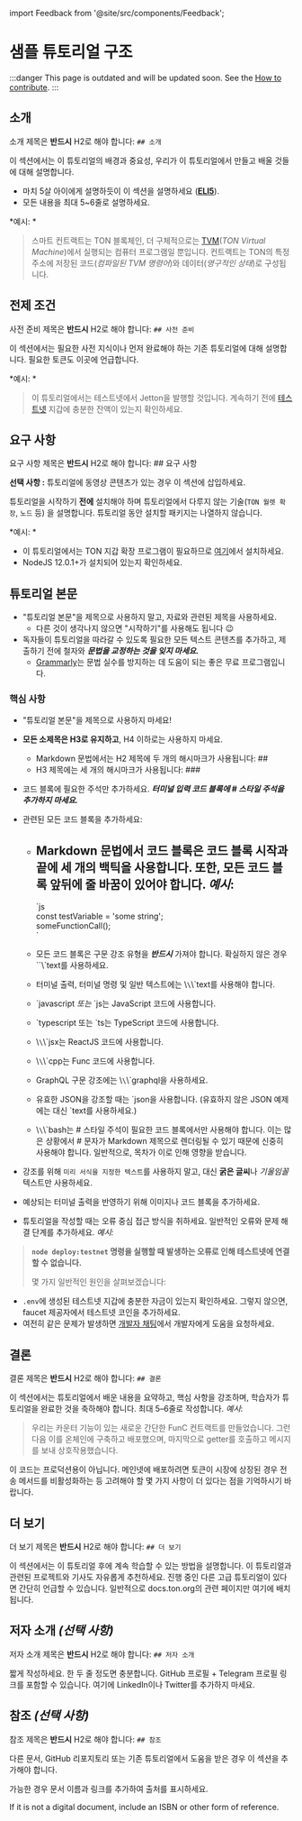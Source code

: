 import Feedback from '@site/src/components/Feedback';

# 샘플 튜토리얼 구조

:::danger
This page is outdated and will be updated soon.
See the [How to contribute](/v3/contribute/).
:::

## 소개

소개 제목은 **반드시** H2로 해야 합니다: `## 소개`

이 섹션에서는 이 튜토리얼의 배경과 중요성, 우리가 이 튜토리얼에서 만들고 배울 것들에 대해 설명합니다.

- 마치 5살 아이에게 설명하듯이 이 섹션을 설명하세요 (**[ELI5](https://www.dictionary.com/e/slang/eli5/)**).
- 모든 내용을 최대 5~6줄로 설명하세요.

\*예시: \*

> 스마트 컨트랙트는 TON 블록체인, 더 구체적으로는 [TVM](/v3/documentation/tvm/tvm-overview)(*TON Virtual Machine*)에서 실행되는 컴퓨터 프로그램일 뿐입니다. 컨트랙트는 TON의 특정 주소에 저장된 코드(*컴파일된 TVM 명령어*)와 데이터(*영구적인 상태*)로 구성됩니다.

## 전제 조건

사전 준비 제목은 **반드시** H2로 해야 합니다: `## 사전 준비`

이 섹션에서는 필요한 사전 지식이나 먼저 완료해야 하는 기존 튜토리얼에 대해 설명합니다. 필요한 토큰도 이곳에 언급합니다.

\*예시: \*

> 이 튜토리얼에서는 테스트넷에서 Jetton을 발행할 것입니다. 계속하기 전에 [테스트넷](/v3/documentation/smart-contracts/getting-started/testnet) 지갑에 충분한 잔액이 있는지 확인하세요.

## 요구 사항

요구 사항 제목은 **반드시** H2로 해야 합니다: ## 요구 사항

**선택 사항 :** 튜토리얼에 동영상 콘텐츠가 있는 경우 이 섹션에 삽입하세요.

튜토리얼을 시작하기 **전에** 설치해야 하며 튜토리얼에서 다루지 않는 기술(`TON 월렛 확장`, `노드` 등) 을 설명합니다. 튜토리얼 동안 설치할 패키지는 나열하지 않습니다.

\*예시: \*

- 이 튜토리얼에서는 TON 지갑 확장 프로그램이 필요하므로 [여기](https://chrome.google.com/webstore/detail/ton-wallet/nphplpgoakhhjchkkhmiggakijnkhfnd)에서 설치하세요.
- NodeJS 12.0.1+가 설치되어 있는지 확인하세요.

## 튜토리얼 본문

- "튜토리얼 본문"을 제목으로 사용하지 말고, 자료와 관련된 제목을 사용하세요.
  - 다른 것이 생각나지 않으면 "시작하기"를 사용해도 됩니다 😉
- 독자들이 튜토리얼을 따라갈 수 있도록 필요한 모든 텍스트 콘텐츠를 추가하고, 제출하기 전에 철자와 ***문법을 교정하는 것을 잊지 마세요.***
  - [Grammarly](http://grammarly.com)는 문법 실수를 방지하는 데 도움이 되는 좋은 무료 프로그램입니다.

### 핵심 사항

- "튜토리얼 본문"을 제목으로 사용하지 마세요!

- **모든 소제목은 H3로 유지하고**, H4 이하로는 사용하지 마세요.
  - Markdown 문법에서는 H2 제목에 두 개의 해시마크가 사용됩니다: ##
  - H3 제목에는 세 개의 해시마크가 사용됩니다: ###

- 코드 블록에 필요한 주석만 추가하세요. ***터미널 입력 코드 블록에 # 스타일 주석을 추가하지 마세요.***

- 관련된 모든 코드 블록을 추가하세요:
  - ## Markdown 문법에서 코드 블록은 코드 블록 시작과 끝에 세 개의 백틱을 사용합니다. 또한, 모든 코드 블록 앞뒤에 줄 바꿈이 있어야 합니다. *예시*:
    \`js  
    const testVariable = 'some string';  
    someFunctionCall();  
    \`

  - 모든 코드 블록은 구문 강조 유형을 ***반드시*** 가져야 합니다. 확실하지 않은 경우 \`\`\\`text를 사용하세요.

  - 터미널 출력, 터미널 명령 및 일반 텍스트에는 \\`\`\\`text를 사용해야 합니다.

  - \`javascript *또는* `js는 JavaScript 코드에 사용합니다.

  - \`typescript 또는 `ts는 TypeScript 코드에 사용합니다.

  - \\`\`\\`jsx는 ReactJS 코드에 사용합니다.

  - \\`\`\\`cpp는 Func 코드에 사용합니다.

  - GraphQL 구문 강조에는 \\`\`\\`graphql을 사용하세요.

  - 유효한 JSON을 강조할 때는 \`json을 사용합니다. (유효하지 않은 JSON 예제에는 대신 \`text를 사용하세요.)

  - \\`\`\\`bash는 # 스타일 주석이 필요한 코드 블록에서만 사용해야 합니다. 이는 많은 상황에서 # 문자가 Markdown 제목으로 렌더링될 수 있기 때문에 신중히 사용해야 합니다. 일반적으로, 목차가 이로 인해 영향을 받습니다.

- 강조를 위해 `미리 서식을 지정한 텍스트`를 사용하지 말고, 대신 **굵은 글씨**나 *기울임꼴* 텍스트만 사용하세요.

- 예상되는 터미널 출력을 반영하기 위해 이미지나 코드 블록을 추가하세요.

- 튜토리얼을 작성할 때는 오류 중심 접근 방식을 취하세요. 일반적인 오류와 문제 해결 단계를 추가하세요. *예시:*

> **`node deploy:testnet` 명령을 실행할 때 발생하는 오류로 인해 테스트넷에 연결할 수 없습니다.**
>
> 몇 가지 일반적인 원인을 살펴보겠습니다:

- `.env`에 생성된 테스트넷 지갑에 충분한 자금이 있는지 확인하세요. 그렇지 않으면, faucet 제공자에서 테스트넷 코인을 추가하세요.
- 여전히 같은 문제가 발생하면 [개발자 채팅](https://t.me/TonDev_eng/)에서 개발자에게 도움을 요청하세요.

>

## 결론

결론 제목은 **반드시** H2로 해야 합니다: `## 결론`

이 섹션에서는 튜토리얼에서 배운 내용을 요약하고, 핵심 사항을 강조하며, 학습자가 튜토리얼을 완료한 것을 축하해야 합니다. 최대 5–6줄로 작성합니다. *예시*:

> 우리는 카운터 기능이 있는 새로운 간단한 FunC 컨트랙트를 만들었습니다. 그런 다음 이를 온체인에 구축하고 배포했으며, 마지막으로 getter를 호출하고 메시지를 보내 상호작용했습니다.

이 코드는 프로덕션용이 아닙니다. 메인넷에 배포하려면 토큰이 시장에 상장된 경우 전송 메서드를 비활성화하는 등 고려해야 할 몇 가지 사항이 더 있다는 점을 기억하시기 바랍니다.

>

## 더 보기

더 보기 제목은 **반드시** H2로 해야 합니다: `## 더 보기`

이 섹션에서는 이 튜토리얼 후에 계속 학습할 수 있는 방법을 설명합니다. 이 튜토리얼과 관련된 프로젝트와 기사도 자유롭게 추천하세요. 진행 중인 다른 고급 튜토리얼이 있다면 간단히 언급할 수 있습니다. 일반적으로 docs.ton.org의 관련 페이지만 여기에 배치됩니다.

## 저자 소개 *(선택 사항)*

저자 소개 제목은 **반드시** H2로 해야 합니다: `## 저자 소개`

짧게 작성하세요. 한 두 줄 정도면 충분합니다. GitHub 프로필 + Telegram 프로필 링크를 포함할 수 있습니다. 여기에 LinkedIn이나 Twitter를 추가하지 마세요.

## 참조 *(선택 사항)*

참조 제목은 **반드시** H2로 해야 합니다: `## 참조`

다른 문서, GitHub 리포지토리 또는 기존 튜토리얼에서 도움을 받은 경우 이 섹션을 추가해야 합니다.

가능한 경우 문서 이름과 링크를 추가하여 출처를 표시하세요.

If it is not a digital document, include an ISBN or other form of reference. <Feedback />

